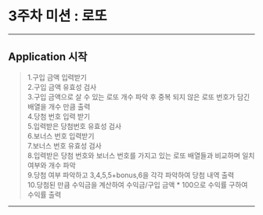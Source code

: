 # 3주차 미션 : 로또
------------

## Application 시작

> 1.구입 금액 입력받기<br/>
> 2.구입 금액 유효성 검사<br/>
> 3.구입 금액으로 살 수 있는 로또 개수 파악 후 중복 되지 않은 로또 번호가 담긴 배열을 개수 만큼 출력<br/>
> 4.당첨 번호 입력 받기<br/>
> 5.입력받은 당첨번호 유효성 검사<br/>
> 6.보너스 번호 입력받기<br/>
> 7.보너스 번호 유효성 검사<br/>
> 8.입력받은 당첨 번호와 보너스 번호를 가지고 있는 로또 배열들과 비교하며 일치 여부와 개수 파악<br/>
> 9.당첨 여부 파악하고 3,4,5,5+bonus,6을 각각 파악하여 당첨 내역 출력<br/>
> 10.당첨된 만큼 수익금을 계산하여 수익금/구입 금액 * 100으로 수익률 구하여 수익률 출력<br/>

------------

